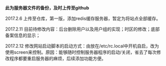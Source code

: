 
**此为服务器文件的备份，及时上传至github**


2017.2.6  上传至仓库，第一版，添加redis缓存服务器，暂定为将站点全部缓存。

2017.2.11  目前待修改内容：后台删除用户以及用户组的实现；时区的修改；底部备案信息的显示；

2017.2.12  修改网站启动脚本的启动方式：由放在/etc/rc.local中开机自启，改为使用screen来控制。原因：能够随时控制服务器程序的启动/关闭，省去了每次修改程序都要重启服务器的麻烦，后续添加功能方便。